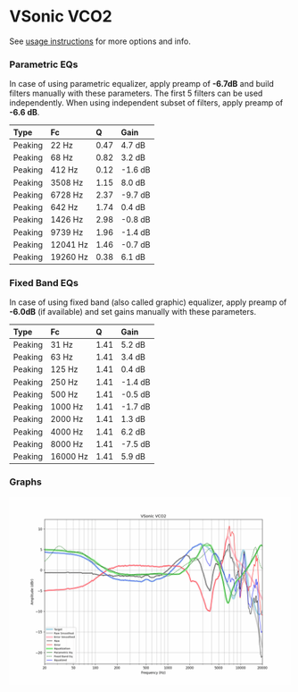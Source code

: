 # VSonic VCO2
See [usage instructions](https://github.com/jaakkopasanen/AutoEq#usage) for more options and info.

### Parametric EQs
In case of using parametric equalizer, apply preamp of **-6.7dB** and build filters manually
with these parameters. The first 5 filters can be used independently.
When using independent subset of filters, apply preamp of **-6.6 dB**.

| Type    | Fc       |    Q | Gain    |
|:--------|:---------|:-----|:--------|
| Peaking | 22 Hz    | 0.47 | 4.7 dB  |
| Peaking | 68 Hz    | 0.82 | 3.2 dB  |
| Peaking | 412 Hz   | 0.12 | -1.6 dB |
| Peaking | 3508 Hz  | 1.15 | 8.0 dB  |
| Peaking | 6728 Hz  | 2.37 | -9.7 dB |
| Peaking | 642 Hz   | 1.74 | 0.4 dB  |
| Peaking | 1426 Hz  | 2.98 | -0.8 dB |
| Peaking | 9739 Hz  | 1.96 | -1.4 dB |
| Peaking | 12041 Hz | 1.46 | -0.7 dB |
| Peaking | 19260 Hz | 0.38 | 6.1 dB  |

### Fixed Band EQs
In case of using fixed band (also called graphic) equalizer, apply preamp of **-6.0dB**
(if available) and set gains manually with these parameters.

| Type    | Fc       |    Q | Gain    |
|:--------|:---------|:-----|:--------|
| Peaking | 31 Hz    | 1.41 | 5.2 dB  |
| Peaking | 63 Hz    | 1.41 | 3.4 dB  |
| Peaking | 125 Hz   | 1.41 | 0.4 dB  |
| Peaking | 250 Hz   | 1.41 | -1.4 dB |
| Peaking | 500 Hz   | 1.41 | -0.5 dB |
| Peaking | 1000 Hz  | 1.41 | -1.7 dB |
| Peaking | 2000 Hz  | 1.41 | 1.3 dB  |
| Peaking | 4000 Hz  | 1.41 | 6.2 dB  |
| Peaking | 8000 Hz  | 1.41 | -7.5 dB |
| Peaking | 16000 Hz | 1.41 | 5.9 dB  |

### Graphs
![](./VSonic%20VCO2.png)